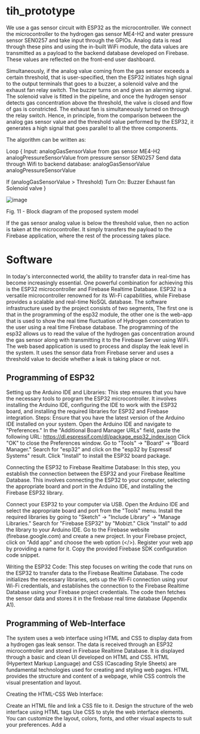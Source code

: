 # tih_prototype

We use a gas sensor circuit with ESP32 as the microcontroller. We connect the microcontroller to the hydrogen gas sensor ME4-H2 and water pressure sensor SEN0257 and take input through the GPIOs. Analog data is read through these pins and using the in-built WiFi module, the data values are transmitted as a payload to the backend database developed on Firebase. These values are reflected on the front-end user dashboard. 

Simultaneously, if the analog value coming from the gas sensor exceeds a certain threshold, that is user-specified, then the ESP32 initiates high signal to the output terminals that goes to a buzzer, a solenoid valve and the exhaust fan relay switch. The buzzer turns on and gives an alarming signal. The solenoid valve is fitted in the pipeline, and once the hydrogen sensor detects gas concentration above the threshold, the valve is closed and flow of gas is constricted. The exhaust fan is simultaneously turned on through the relay switch. Hence, in principle, from the comparison between the analog gas sensor value and the threshold value performed by the ESP32, it generates a high signal that goes parallel to all the three components. 

The algorithm can be written as:

Loop 
{
Input: 
analogGasSensorValue  	 from gas sensor ME4-H2
            analogPressureSensorValue 	from pressure sensor SEN0257
Send data through Wifi to backend database: 
 analogGasSensorValue  		
 analogPressureSensorValue 

If (analogGasSensorValue > Threshold)
Turn On:
	Buzzer
	Exhaust fan
	Solenoid valve
}

        

![image](https://github.com/dev-il-dev/tih_prototype/assets/90281515/78517c52-fb6e-456d-bad1-12548a780a21)






Fig. 11 - Block diagram of the proposed system model


If the gas sensor analog value is below the threshold value, then no action is taken at the microcontroller. It simply transfers the payload to the Firebase application, where the rest of the processing takes place. 


# Software

In today's interconnected world, the ability to transfer data in real-time has become increasingly essential. One powerful combination for achieving this is the ESP32 microcontroller and Firebase Realtime Database. ESP32 is a versatile microcontroller renowned for its Wi-Fi capabilities, while Firebase provides a scalable and real-time NoSQL database. 
The software infrastructure used by the project consists of two segments, The first one is that in the programming of the esp32 module, the other one is the web-app that is used to show the real time fluctuation of Hydrogen concentration to the user using a real time Firebase database.
The programming of the esp32 allows us to read the value of the hydrogen gas concentration around the gas sensor along with transmitting it to the Firebase Server using WiFi. 
The web based application is used to process and display the leak level in the system. It uses the sensor data from Firebase server and uses a threshold value to decide whether a leak is taking place or not. 

## Programming of ESP32 

Setting up the Arduino IDE and Libraries: This step ensures that you have the necessary tools to program the ESP32 microcontroller. It involves installing the Arduino IDE, configuring the IDE to work with the ESP32 board, and installing the required libraries for ESP32 and Firebase integration.
Steps:
Ensure that you have the latest version of the Arduino IDE installed on your system.
Open the Arduino IDE and navigate to "Preferences."
In the "Additional Board Manager URLs" field, paste the following URL:
https://dl.espressif.com/dl/package_esp32_index.json
Click "OK" to close the Preferences window.
Go to "Tools" -> "Board" -> "Board Manager."
Search for "esp32" and click on the "esp32 by Espressif Systems" result.
Click "Install" to install the ESP32 board package.

Connecting the ESP32 to Firebase Realtime Database: In this step, you establish the connection between the ESP32 and your Firebase Realtime Database. This involves connecting the ESP32 to your computer, selecting the appropriate board and port in the Arduino IDE, and installing the Firebase ESP32 library.

Connect your ESP32 to your computer via USB.
Open the Arduino IDE and select the appropriate board and port from the "Tools" menu.
Install the required libraries by going to "Sketch" -> "Include Library" -> "Manage Libraries."
Search for "Firebase ESP32" by "Mobizt."
Click "Install" to add the library to your Arduino IDE.
Go to the Firebase website (firebase.google.com) and create a new project.
In your Firebase project, click on "Add app" and choose the web option (</>).
Register your web app by providing a name for it.
Copy the provided Firebase SDK configuration code snippet.

Writing the ESP32 Code: This step focuses on writing the code that runs on the ESP32 to transfer data to the Firebase Realtime Database. The code initializes the necessary libraries, sets up the Wi-Fi connection using your Wi-Fi credentials, and establishes the connection to the Firebase Realtime Database using your Firebase project credentials. The code then fetches the sensor data and stores it in the firebase real time database (Appendix A1).


## Programming of Web-Interface

The system uses a web interface using HTML and CSS to display data from a hydrogen gas leak sensor. The data is received through an ESP32 microcontroller and stored in Firebase Realtime Database. It is displayed through a basic and clean UI developed on HTML and CSS. HTML (Hypertext Markup Language) and CSS (Cascading Style Sheets) are fundamental technologies used for creating and styling web pages. HTML provides the structure and content of a webpage, while CSS controls the visual presentation and layout. 

Creating the HTML-CSS Web Interface:

Create an HTML file and link a CSS file to it.
Design the structure of the web interface using HTML tags 
Use CSS to style the web interface elements. You can customize the layout, colors, fonts, and other visual aspects to suit your preferences.
Add a <script> tag in the HTML file to include JavaScript code.

Retrieving Data from Firebase and Updating the Web Interface- 
Write JavaScript code within the <script> tag to interact with the Firebase Realtime Database.
Initialize the Firebase JavaScript SDK using your Firebase project configuration code snippet.
Retrieve the sensor data from the Firebase Realtime Database using the appropriate Firebase API methods.
Manipulate the HTML elements dynamically using JavaScript to display the sensor data in the web interface.
Set up a listener to listen for real-time updates in the data and update the web interface accordingly.

Thus, the interface uses HTML, CSS, and JavaScript to display data from a hydrogen gas leak sensor. Leveraging the capabilities of ESP32 and Firebase Realtime Database, the system can now transmit sensor data in real-time and visualize it in a user-friendly manner. 





